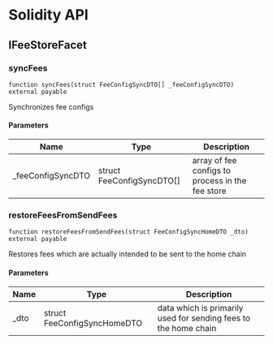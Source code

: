 # Solidity API

## IFeeStoreFacet

### syncFees

```solidity
function syncFees(struct FeeConfigSyncDTO[] _feeConfigSyncDTO) external payable
```

Synchronizes fee configs

#### Parameters

| Name | Type | Description |
| ---- | ---- | ----------- |
| _feeConfigSyncDTO | struct FeeConfigSyncDTO[] | array of fee configs to process in the fee store |

### restoreFeesFromSendFees

```solidity
function restoreFeesFromSendFees(struct FeeConfigSyncHomeDTO _dto) external payable
```

Restores fees which are actually intended to be sent to the home chain

#### Parameters

| Name | Type | Description |
| ---- | ---- | ----------- |
| _dto | struct FeeConfigSyncHomeDTO | data which is primarily used for sending fees to the home chain |

